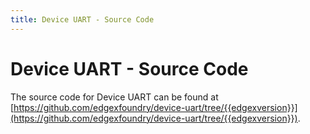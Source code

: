 ```yaml
---
title: Device UART - Source Code
---
```


# Device UART - Source Code

The source code for Device UART can be found at [https://github.com/edgexfoundry/device-uart/tree/{{edgexversion}}](https://github.com/edgexfoundry/device-uart/tree/{{edgexversion}}).